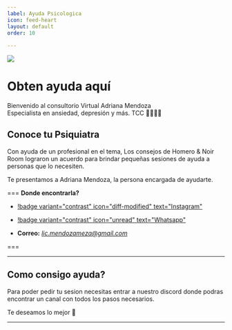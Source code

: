 ```yaml
---
label: Ayuda Psicologica
icon: feed-heart
layout: default
order: 10
 
---
```

![](https://i.postimg.cc/02qff8YR/Psicologa.png)
# Obten ayuda aquí

Bienvenido al consultorio Virtual Adriana Mendoza    
Especialista en ansiedad, depresión y más.
TCC 👩🏽‍⚕️🧠

## Conoce tu Psiquiatra

Con ayuda de un profesional en el tema, Los consejos de Homero & Noir Room lograron un acuerdo para brindar pequeñas sesiones de ayuda a personas que lo necesiten.

Te presentamos a Adriana Mendoza, la persona encargada de ayudarte.

=== **Donde encontrarla?**

- [!badge variant="contrast" icon="diff-modified" text="Instagram"](https://www.instagram.com/licadrianamendoza/)

- [!badge variant="contrast" icon="unread" text="Whatsapp"](https://wa.me/51907868309)

- **Correo:** *lic.mendozameza@gmail.com*

===

---

## Como consigo ayuda?

Para poder pedir tu sesion necesitas entrar a nuestro discord donde podras encontrar un canal con todos los pasos necesarios.

Te deseamos lo mejor 🤍

---

